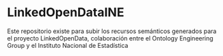 # LinkedOpenDataINE
Este repositorio existe para subir los recursos semánticos generados para el proyecto LinkedOpenData, colaboración entre el Ontology Engineering Group y el Instituto Nacional de Estadística
